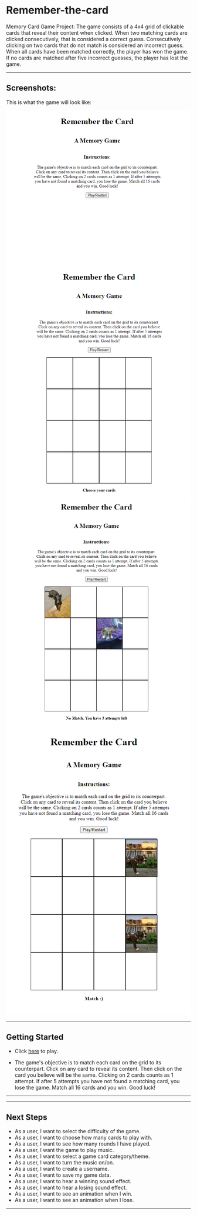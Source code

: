 # Remember-the-card
Memory Card Game Project: The game consists of a 4x4 grid of clickable cards that reveal their content when clicked.
When two matching cards are clicked consecutively, that is considered a correct guess.
Consecutively clicking on two cards that do not match is considered an incorrect guess.
When all cards have been matched correctly, the player has won the game. 
If no cards are matched after five incorrect guesses, the player has lost the game. 
_________________________________________________________

## Screenshots:

This is what the game will look like:

![alt Screenshot1](screenshot1.png "screenthot1")
![alt Screenshot1](screenshot2.png "screenthot2")
![alt Screenshot1](screenshot3.png "screenthot3")
![alt Screenshot1](screenshot4.png "screenthot4")

_________________________________________________________________
## Getting Started
 
* Click <a href =https://thisiserm.github.io/Remember-the-card/ target='_blank'>here</a> to play.

* The game's objective is to match each card on the grid to its counterpart. Click on any card to reveal its content. Then click on the card you believe will be the same. Clicking on 2 cards counts as 1 attempt. If after 5 attempts you have not found a matching card, you lose the game. Match all 16 cards and you win. Good luck! 

_________________________________________________________________

_________________________________________________________________
## Next Steps
* As a user, I want to select the difficulty of the game.
* As a user, I want to choose how many cards to play with.
* As a user, I want to see how many rounds I have played.
* As a user, I want the game to play music.
* As a user, I want to select a game card category/theme.
* As a user, I want to turn the music on/on.
* As a user, I want to create a username.
* As a user, I want to save my game data.
* As a user, I want to hear a winning sound effect.
* As a user, I want to hear a losing sound effect.
* As a user, I want to see an animation when I win.
* As a user, I want to see an animation when I lose.
_________________________________________________________________


